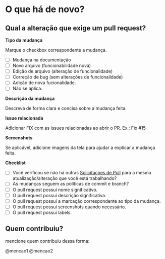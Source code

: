 # O que há de novo?
## Qual a alteração que exige um pull request?

**Tipo da mudança**  

Marque o checkbox correspondente a mudança. 
- [ ] Mudança na documentação
- [ ] Novo arquivo (funcionabilidade nova)
- [ ] Edição de arquivo (alteração de funcionalidade)
- [ ] Correção de bug (sem alterações de funcionalidade)
- [ ] Adição de nova fucionalidade.
- [ ] Não se aplica.

**Descrição da mudança**

Descreva de forma clara e concisa sobre a mudança feita.

**Issue relacionada**  

Adicionar FIX com as issues relacionadas ao abrir o PR. Ex.: Fix #15 


**Screenshots**  
 
Se aplicável, adicione imagens da tela para ajudar a explicar a mudança feita. 

**Checklist**  
- [ ] Você verificou se não há outras [Solicitações de Pull](https://github.com/ResidenciaTICBrisa/T2G2-Chatbot-Participacao-Social/pulls) para a mesma atualização/alteração que você está trabalhando?
- [ ] As mudanças seguem as políticas de commit e branch?
- [ ] O pull request possui nome significativo.
- [ ] O pull request possui descrição significativa.
- [ ] O pull request possui a marcação correspondente ao tipo da mudança.
- [ ] O pull request possui screenshots quando necessário.
- [ ] O pull request possui labels.

## Quem contribuiu?
mencione quem contribuiu dessa forma:
</sub> 

@mencao1 @mencao2